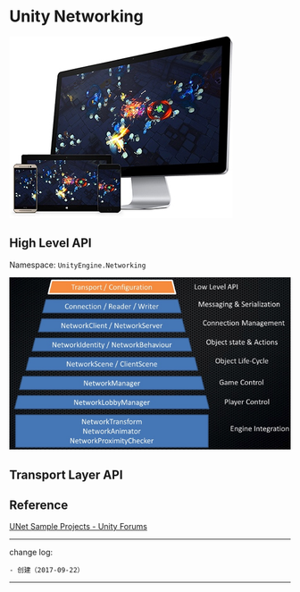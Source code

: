 # Unity Networking

![](media/15060645095646.jpg)

## High Level API

Namespace: `UnityEngine.Networking`

![](media/15060650923408.jpg)



## Transport Layer API

## Reference

[UNet Sample Projects - Unity Forums](https://forum.unity.com/threads/unet-sample-projects.331978/)

---

change log: 

	- 创建（2017-09-22）

---


